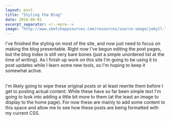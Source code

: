 ```yaml
---
layout: post
title: "Styling the Blog"
date: 2016-06-01
excerpt_separator: <!--more-->
image: "http://www.sketchappsources.com/resources/source-image/jekyll-logo-sketch.png"
---
```


I've finished the styling on most of the site, and now just need to focus on making the blog presentable. Right now I've begun editing the post pages, but the blog index is still very bare bones (just a simple unordered list at the time of writing). As I finish up work on this site I'm going to be using it to post updates while I learn some new tools, so I'm hoping to keep it somewhat active.
<!--more-->
<br />
I'm likely going to wipe these original posts or at least rewrite them before I get to posting actual content. While these have so far been simple text I'm going to look into adding a little bit more to them (at the least an image to display to the home page). For now these are mainly to add some content to this space and allow me to see how these posts are being formatted with my current CSS.
